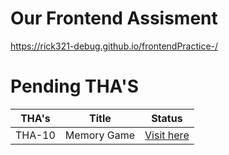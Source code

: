 # Our Frontend Assisment
https://rick321-debug.github.io/frontendPractice-/

# Pending THA'S
|THA's |Title |Status|
|--- |--- |--- |
|THA-10 |Memory Game |[Visit here](THA-10/index.css)
